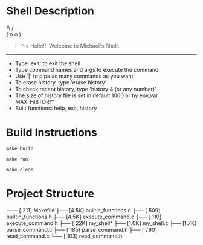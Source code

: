 # Shell Description

 /\ /\
( o.o )
 > ^ < 
Hello!!! Welcome to Michael's Shell.
----------------------------------------------------- 
 - Type 'exit' to exit the shell 
 - Type command names and args to execute the command 
 - Use '|' to pipe as many commands as you want 
 - To erase history, type 'erase history' 
 - To check recent history, type 'history 4 (or any number)' 
 - The size of history file is set in default 1000 or by env_var MAX_HISTORY' 
 - Built functions: help, exit, history

# Build Instructions

```
make build
```

```
make run
```

```
make clean
```

# Project Structure

├── [ 211]  Makefile
├── [4.5K]  builtin_functions.c
├── [ 509]  builtin_functions.h
├── [4.5K]  execute_command.c
├── [ 110]  execute_command.h
├── [ 22K]  my_shell*
├── [1.0K]  my_shell.c
├── [1.7K]  parse_command.c
├── [ 185]  parse_command.h
├── [ 790]  read_command.c
└── [ 103]  read_command.h
